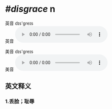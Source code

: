 # ***\#disgrace*** n
英音 dɪs'ɡreɪs  
英音
<audio src="./media/disgrace1_AAC.aac" controls="controls"></audio>

美音 dɪs'ɡreɪs  
美音
<audio src="./media/disgrace1_AAC.aac" controls="controls"></audio>



  

英文释义
---
### 1.**丢脸；耻辱**  


